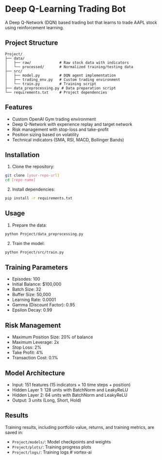 # Deep Q-Learning Trading Bot

A Deep Q-Network (DQN) based trading bot that learns to trade AAPL stock using reinforcement learning.

## Project Structure

```
Project/
├── data/
│   ├── raw/             # Raw stock data with indicators
│   └── processed/       # Normalized training/testing data
├── src/
│   ├── model.py         # DQN agent implementation
│   ├── trading_env.py   # Custom trading environment
│   └── train.py         # Training script
├── data_preprocessing.py # Data preparation script
└── requirements.txt     # Project dependencies
```

## Features

- Custom OpenAI Gym trading environment
- Deep Q-Network with experience replay and target network
- Risk management with stop-loss and take-profit
- Position sizing based on volatility
- Technical indicators (SMA, RSI, MACD, Bollinger Bands)

## Installation

1. Clone the repository:
```bash
git clone [your-repo-url]
cd [repo-name]
```

2. Install dependencies:
```bash
pip install -r requirements.txt
```

## Usage

1. Prepare the data:
```bash
python Project/data_preprocessing.py
```

2. Train the model:
```bash
python Project/src/train.py
```

## Training Parameters

- Episodes: 100
- Initial Balance: $100,000
- Batch Size: 32
- Buffer Size: 50,000
- Learning Rate: 0.0001
- Gamma (Discount Factor): 0.95
- Epsilon Decay: 0.99

## Risk Management

- Maximum Position Size: 20% of balance
- Maximum Leverage: 2x
- Stop Loss: 2%
- Take Profit: 4%
- Transaction Cost: 0.1%

## Model Architecture

- Input: 151 features (15 indicators × 10 time steps + position)
- Hidden Layer 1: 128 units with BatchNorm and LeakyReLU
- Hidden Layer 2: 64 units with BatchNorm and LeakyReLU
- Output: 3 units (Long, Short, Hold)

## Results

Training results, including portfolio value, returns, and training metrics, are saved in:
- `Project/models/`: Model checkpoints and weights
- `Project/plots/`: Training progress plots
- `Project/logs/`: Training logs #   v o r t e x - a i  
 